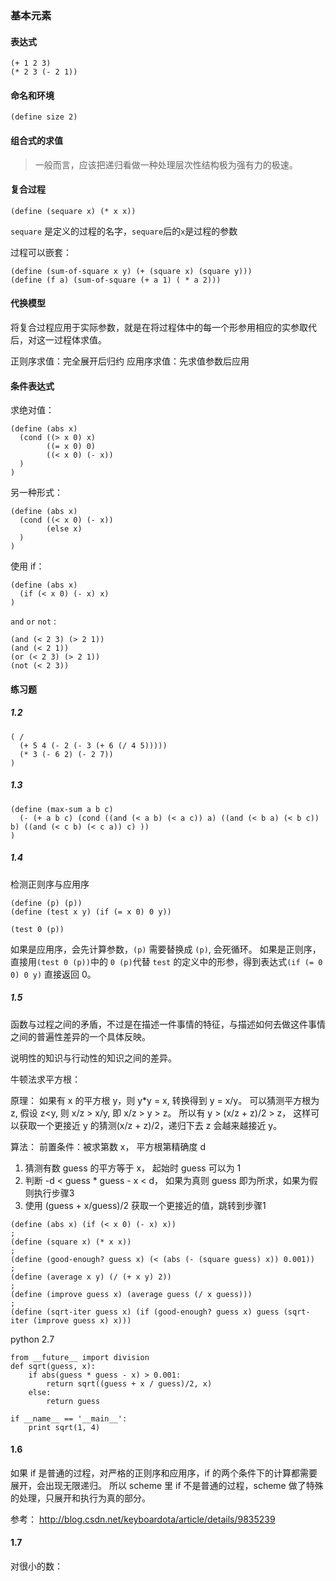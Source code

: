 ### 基本元素

#### 表达式

```
(+ 1 2 3)
(* 2 3 (- 2 1))
```

#### 命名和环境

```
(define size 2)
```

#### 组合式的求值

>一般而言，应该把递归看做一种处理层次性结构极为强有力的极速。

#### 复合过程

```
(define (sequare x) (* x x))
```

`sequare` 是定义的过程的名字，`sequare`后的`x`是过程的参数

过程可以嵌套：

```
(define (sum-of-square x y) (+ (square x) (square y)))
(define (f a) (sum-of-square (+ a 1) ( * a 2)))
```
#### 代换模型

将复合过程应用于实际参数，就是在将过程体中的每一个形参用相应的实参取代后，对这一过程体求值。

正则序求值：完全展开后归约
应用序求值：先求值参数后应用


#### 条件表达式

求绝对值：

```
(define (abs x)
  (cond ((> x 0) x)
        ((= x 0) 0)
        ((< x 0) (- x))
  )
)
```

另一种形式：

```
(define (abs x)
  (cond ((< x 0) (- x))
        (else x)
  )
)
```

使用 if：

```
(define (abs x)
  (if (< x 0) (- x) x)
)
```

`and`  `or` `not` :

```
(and (< 2 3) (> 2 1))
(and (< 2 1))
(or (< 2 3) (> 2 1))
(not (< 2 3))
```

#### 练习题

##### 1.2

```
( /
  (+ 5 4 (- 2 (- 3 (+ 6 (/ 4 5)))))
  (* 3 (- 6 2) (- 2 7))
)
```

##### 1.3

```
(define (max-sum a b c)
  (- (+ a b c) (cond ((and (< a b) (< a c)) a) ((and (< b a) (< b c)) b) ((and (< c b) (< c a)) c) ))
)
```

##### 1.4

检测正则序与应用序

```
(define (p) (p))
(define (test x y) (if (= x 0) 0 y))

(test 0 (p))
```

如果是应用序，会先计算参数，`(p)` 需要替换成 `(p)`, 会死循环。
如果是正则序，直接用`(test 0 (p))`中的 `0 (p)`代替 `test` 的定义中的形参，得到表达式`(if (= 0 0) 0 y)` 直接返回 0。

##### 1.5

函数与过程之间的矛盾，不过是在描述一件事情的特征，与描述如何去做这件事情之间的普遍性差异的一个具体反映。

说明性的知识与行动性的知识之间的差异。

牛顿法求平方根：

原理：
如果有 x 的平方根 y，则 y*y = x, 转换得到 y = x/y。
可以猜测平方根为 z, 假设 z<y, 则 x/z > x/y, 即 x/z > y > z。
所以有 y > (x/z + z)/2 > z， 这样可以获取一个更接近 y 的猜测(x/z + z)/2，递归下去 z 会越来越接近 y。

算法：
前置条件：被求第数 x， 平方根第精确度 d
1. 猜测有数 guess 的平方等于 x， 起始时 guess 可以为 1
2. 判断  -d < guess * guess - x < d， 如果为真则 guess 即为所求，如果为假则执行步骤3
3. 使用 (guess + x/guess)/2 获取一个更接近的值，跳转到步骤1


```
(define (abs x) (if (< x 0) (- x) x))
;
(define (square x) (* x x))
;
(define (good-enough? guess x) (< (abs (- (square guess) x)) 0.001))
;
(define (average x y) (/ (+ x y) 2))
;
(define (improve guess x) (average guess (/ x guess)))
;
(define (sqrt-iter guess x) (if (good-enough? guess x) guess (sqrt-iter (improve guess x) x)))
```

python 2.7

```
from __future__ import division
def sqrt(guess, x):
    if abs(guess * guess - x) > 0.001:
        return sqrt((guess + x / guess)/2, x)
    else:
        return guess

if __name__ == '__main__':
    print sqrt(1, 4)
```

#### 1.6

如果 if 是普通的过程，对严格的正则序和应用序，if 的两个条件下的计算都需要展开，会出现无限递归。
所以 scheme 里 if 不是普通的过程，scheme 做了特殊的处理，只展开和执行为真的部分。

参考： http://blog.csdn.net/keyboardota/article/details/9835239

#### 1.7

对很小的数：
